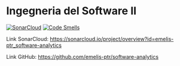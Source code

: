 # Ingegneria del Software II

[![SonarCloud](https://github.com/emelis-ptr/software-analytics/actions/workflows/build.yml/badge.svg)](https://github.com/emelis-ptr/software-analytics/actions/workflows/build.yml)
[![Code Smells](https://sonarcloud.io/api/project_badges/measure?project=emelis-ptr_software-analytics&metric=code_smells)](https://sonarcloud.io/summary/new_code?id=emelis-ptr_software-analytics)


Link SonarCloud: https://sonarcloud.io/project/overview?id=emelis-ptr_software-analytics

Link GitHub: https://github.com/emelis-ptr/software-analytics
